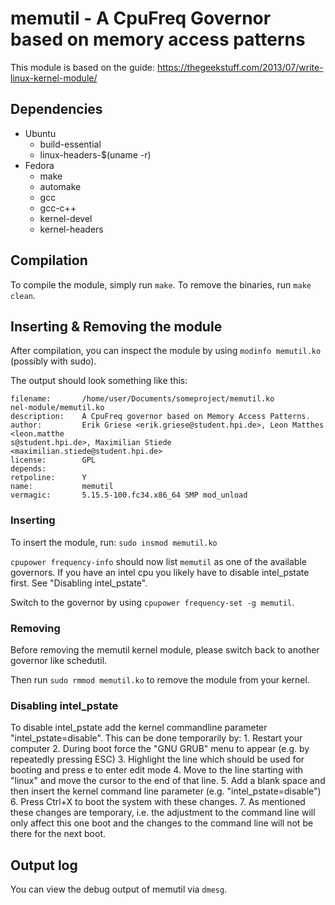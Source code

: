# memutil - A CpuFreq Governor based on memory access patterns

This module is based on the guide: https://thegeekstuff.com/2013/07/write-linux-kernel-module/

## Dependencies 
- Ubuntu
    - build-essential
    - linux-headers-$(uname -r)
- Fedora
    - make
    - automake
    - gcc
    - gcc-c++
    - kernel-devel
    - kernel-headers

## Compilation
To compile the module, simply run `make`.
To remove the binaries, run `make clean`.

## Inserting & Removing the module
After compilation, you can inspect the module by using `modinfo memutil.ko` (possibly with sudo).

The output should look something like this:
```
filename:       /home/user/Documents/someproject/memutil.ko
nel-module/memutil.ko
description:    A CpuFreq governor based on Memory Access Patterns.
author:         Erik Griese <erik.griese@student.hpi.de>, Leon Matthes <leon.matthe
s@student.hpi.de>, Maximilian Stiede <maximilian.stiede@student.hpi.de>
license:        GPL
depends:
retpoline:      Y
name:           memutil
vermagic:       5.15.5-100.fc34.x86_64 SMP mod_unload
```

### Inserting
To insert the module, run: `sudo insmod memutil.ko`

`cpupower frequency-info` should now list `memutil` as one of the available governors.
If you have an intel cpu you likely have to disable intel_pstate first. See "Disabling intel_pstate".

Switch to the governor by using `cpupower frequency-set -g memutil`.

### Removing
Before removing the memutil kernel module, please switch back to another governor like schedutil.

Then run `sudo rmmod memutil.ko` to remove the module from your kernel.

### Disabling intel_pstate

To disable intel_pstate add the kernel commandline parameter "intel_pstate=disable". This can be done temporarily by:
    1. Restart your computer
    2. During boot force the "GNU GRUB" menu to appear (e.g. by repeatedly pressing ESC)
    3. Highlight the line which should be used for booting and press e to enter edit mode
    4. Move to the line starting with "linux" and move the cursor to the end of that line.
    5. Add a blank space and then insert the kernel command line parameter (e.g. "intel_pstate=disable")
    6. Press Ctrl+X to boot the system with these changes.
    7. As mentioned these changes are temporary, i.e. the adjustment to the command line will only affect this one boot and the changes to the command line
       will not be there for the next boot.

## Output log
You can view the debug output of memutil via `dmesg`.

